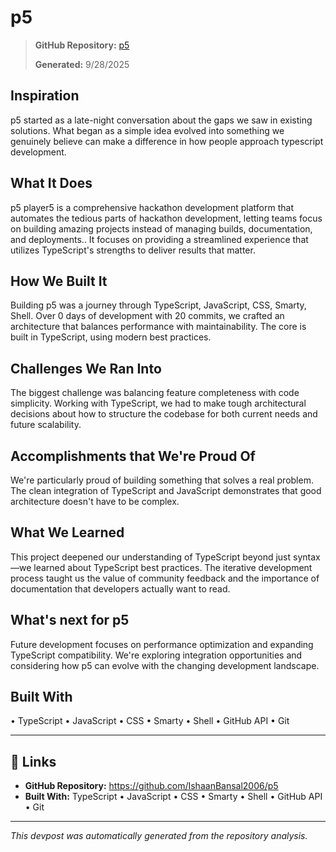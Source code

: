 # p5

> **GitHub Repository:** [p5](https://github.com/IshaanBansal2006/p5)
> 
> **Generated:** 9/28/2025

## Inspiration
p5 started as a late-night conversation about the gaps we saw in existing solutions. What began as a simple idea evolved into something we genuinely believe can make a difference in how people approach typescript development.

## What It Does
p5 player5 is a comprehensive hackathon development platform that automates the tedious parts of hackathon development, letting teams focus on building amazing projects instead of managing builds, documentation, and deployments.. It focuses on providing a streamlined experience that utilizes TypeScript's strengths to deliver results that matter.

## How We Built It
Building p5 was a journey through TypeScript, JavaScript, CSS, Smarty, Shell. Over 0 days of development with 20 commits, we crafted an architecture that balances performance with maintainability. The core is built in TypeScript, using modern best practices.

## Challenges We Ran Into
The biggest challenge was balancing feature completeness with code simplicity. Working with TypeScript, we had to make tough architectural decisions about how to structure the codebase for both current needs and future scalability.

## Accomplishments that We're Proud Of
We're particularly proud of building something that solves a real problem.  The clean integration of TypeScript and JavaScript demonstrates that good architecture doesn't have to be complex.

## What We Learned
This project deepened our understanding of TypeScript beyond just syntax—we learned about TypeScript best practices. The iterative development process taught us the value of community feedback and the importance of documentation that developers actually want to read.

## What's next for p5
Future development focuses on performance optimization and expanding TypeScript compatibility. We're exploring integration opportunities and considering how p5 can evolve with the changing development landscape.

## Built With
• TypeScript
• JavaScript
• CSS
• Smarty
• Shell
• GitHub API
• Git

---

## 🔗 Links
- **GitHub Repository:** https://github.com/IshaanBansal2006/p5
- **Built With:** TypeScript • JavaScript • CSS • Smarty • Shell • GitHub API • Git

---
*This devpost was automatically generated from the repository analysis.*
